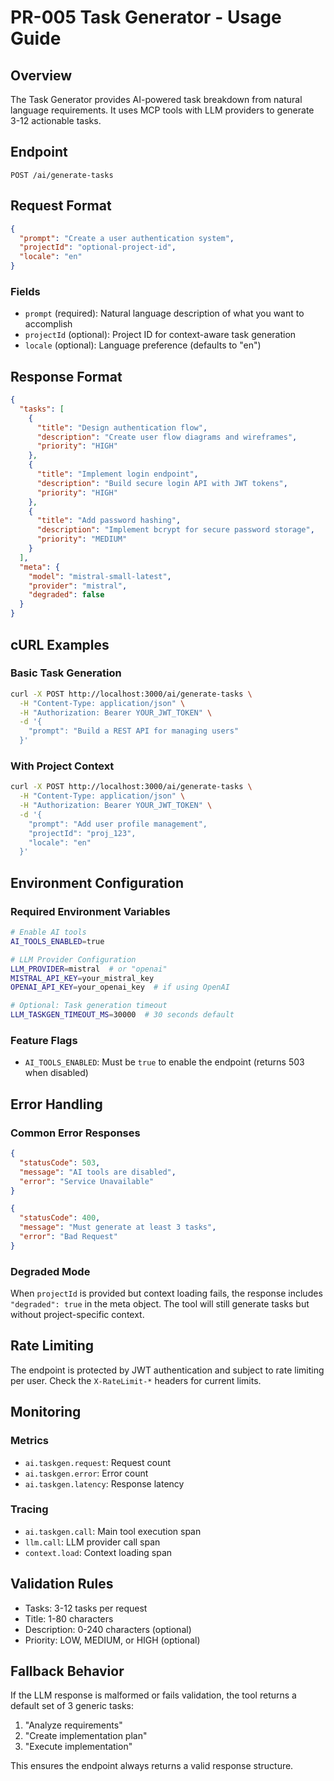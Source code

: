 # PR-005 Task Generator - Usage Guide

## Overview

The Task Generator provides AI-powered task breakdown from natural language requirements. It uses MCP tools with LLM providers to generate 3-12 actionable tasks.

## Endpoint

```
POST /ai/generate-tasks
```

## Request Format

```json
{
  "prompt": "Create a user authentication system",
  "projectId": "optional-project-id",
  "locale": "en"
}
```

### Fields

- `prompt` (required): Natural language description of what you want to accomplish
- `projectId` (optional): Project ID for context-aware task generation
- `locale` (optional): Language preference (defaults to "en")

## Response Format

```json
{
  "tasks": [
    {
      "title": "Design authentication flow",
      "description": "Create user flow diagrams and wireframes",
      "priority": "HIGH"
    },
    {
      "title": "Implement login endpoint",
      "description": "Build secure login API with JWT tokens",
      "priority": "HIGH"
    },
    {
      "title": "Add password hashing",
      "description": "Implement bcrypt for secure password storage",
      "priority": "MEDIUM"
    }
  ],
  "meta": {
    "model": "mistral-small-latest",
    "provider": "mistral",
    "degraded": false
  }
}
```

## cURL Examples

### Basic Task Generation

```bash
curl -X POST http://localhost:3000/ai/generate-tasks \
  -H "Content-Type: application/json" \
  -H "Authorization: Bearer YOUR_JWT_TOKEN" \
  -d '{
    "prompt": "Build a REST API for managing users"
  }'
```

### With Project Context

```bash
curl -X POST http://localhost:3000/ai/generate-tasks \
  -H "Content-Type: application/json" \
  -H "Authorization: Bearer YOUR_JWT_TOKEN" \
  -d '{
    "prompt": "Add user profile management",
    "projectId": "proj_123",
    "locale": "en"
  }'
```

## Environment Configuration

### Required Environment Variables

```bash
# Enable AI tools
AI_TOOLS_ENABLED=true

# LLM Provider Configuration
LLM_PROVIDER=mistral  # or "openai"
MISTRAL_API_KEY=your_mistral_key
OPENAI_API_KEY=your_openai_key  # if using OpenAI

# Optional: Task generation timeout
LLM_TASKGEN_TIMEOUT_MS=30000  # 30 seconds default
```

### Feature Flags

- `AI_TOOLS_ENABLED`: Must be `true` to enable the endpoint (returns 503 when disabled)

## Error Handling

### Common Error Responses

```json
{
  "statusCode": 503,
  "message": "AI tools are disabled",
  "error": "Service Unavailable"
}
```

```json
{
  "statusCode": 400,
  "message": "Must generate at least 3 tasks",
  "error": "Bad Request"
}
```

### Degraded Mode

When `projectId` is provided but context loading fails, the response includes `"degraded": true` in the meta object. The tool will still generate tasks but without project-specific context.

## Rate Limiting

The endpoint is protected by JWT authentication and subject to rate limiting per user. Check the `X-RateLimit-*` headers for current limits.

## Monitoring

### Metrics

- `ai.taskgen.request`: Request count
- `ai.taskgen.error`: Error count  
- `ai.taskgen.latency`: Response latency

### Tracing

- `ai.taskgen.call`: Main tool execution span
- `llm.call`: LLM provider call span
- `context.load`: Context loading span

## Validation Rules

- Tasks: 3-12 tasks per request
- Title: 1-80 characters
- Description: 0-240 characters (optional)
- Priority: LOW, MEDIUM, or HIGH (optional)

## Fallback Behavior

If the LLM response is malformed or fails validation, the tool returns a default set of 3 generic tasks:

1. "Analyze requirements"
2. "Create implementation plan" 
3. "Execute implementation"

This ensures the endpoint always returns a valid response structure.
